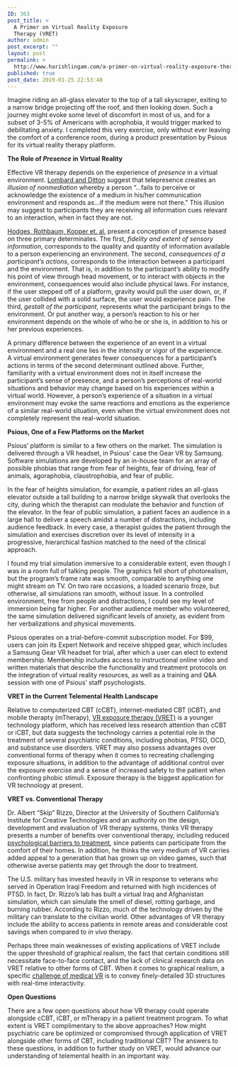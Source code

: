 ```yaml
---
ID: 363
post_title: >
  A Primer on Virtual Reality Exposure
  Therapy (VRET)
author: admin
post_excerpt: ""
layout: post
permalink: >
  http://www.harishlingam.com/a-primer-on-virtual-reality-exposure-therapy-vret/
published: true
post_date: 2019-01-25 22:53:48
---
```

Imagine riding an all-glass elevator to the top of a tall skyscraper, exiting to a narrow bridge projecting off the roof, and then looking down. Such a journey might evoke some level of discomfort in most of us, and for a subset of 3-5% of Americans with acrophobia, it would trigger marked to debilitating anxiety. I completed this very exercise, only without ever leaving the comfort of a conference room, during a product presentation by Psious for its virtual reality therapy platform.

<strong>The Role of <em>Presence</em> in Virtual Reality</strong>

Effective VR therapy depends on the experience of <em>presence</em> in a virtual environment. <a href="http://web.archive.org/web/20180107153518/http://citeseerx.ist.psu.edu/viewdoc/download?doi=10.1.1.9.9590&amp;rep=rep1&amp;type=pdf">Lombard and Ditton</a> suggest that telepresence creates an <em>illusion of nonmediation</em> whereby a person “…fails to perceive or acknowledge the existence of a medium in his/her communication environment and responds as…if the medium were not there.” This illusion may suggest to participants they are receiving all information cues relevant to an interaction, when in fact they are not.

<a href="http://web.archive.org/web/20180107153518/https://smartech.gatech.edu/bitstream/handle/1853/3584/94-06.pdf">Hodges, Rothbaum, Kooper et. al.</a> present a conception of presence based on three primary determinates. The first, <em>fidelity and extent of sensory information</em>, corresponds to the quality and quantity of information available to a person experiencing an environment. The second, <em>consequences of a participant’s actions</em>, corresponds to the interaction between a participant and the environment. That is, in addition to the participant’s ability to modify his point of view through head movement, or to interact with objects in the environment, consequences would also include physical laws. For instance, if the user stepped off of a platform, gravity would pull the user down, or, if the user collided with a solid surface, the user would experience pain. The third, <em>gestalt of the participant</em>, represents what the participant brings to the environment. Or put another way, a person’s reaction to his or her environment depends on the whole of who he or she is, in addition to his or her previous experiences.

A primary difference between the experience of an event in a virtual environment and a real one lies in the intensity or vigor of the experience. A virtual environment generates fewer consequences for a participant’s actions in terms of the second determinant outlined above. Further, familiarity with a virtual environment does not in itself increase the participant’s sense of presence, and a person’s perceptions of real-world situations and behavior may change based on his experiences within a virtual world. However, a person’s experience of a situation in a virtual environment may evoke the same reactions and emotions as the experience of a similar real-world situation, even when the virtual environment does not completely represent the real-world situation.

<strong>Psious, One of a Few Platforms on the Market</strong>

Psious’ platform is similar to a few others on the market. The simulation is delivered through a VR headset, in Psious’ case the Gear VR by Samsung. Software simulations are developed by an in-house team for an array of possible phobias that range from fear of heights, fear of driving, fear of animals, agoraphobia, claustrophobia, and fear of public.

In the fear of heights simulation, for example, a patient rides an all-glass elevator outside a tall building to a narrow bridge skywalk that overlooks the city, during which the therapist can modulate the behavior and function of the elevator. In the fear of public simulation, a patient faces an audience in a large hall to deliver a speech amidst a number of distractions, including audience feedback. In every case, a therapist guides the patient through the simulation and exercises discretion over its level of intensity in a progressive, hierarchical fashion matched to the need of the clinical approach.

I found my trial simulation immersive to a considerable extent, even though I was in a room full of talking people. The graphics fell short of photorealism, but the program’s frame rate was smooth, comparable to anything one might stream on TV. On two rare occasions, a loaded scenario froze, but otherwise, all simulations ran smooth, without issue. In a controlled environment, free from people and distractions, I could see my level of immersion being far higher. For another audience member who volunteered, the same simulation delivered significant levels of anxiety, as evident from her verbalizations and physical movements.

Psious operates on a trial-before-commit subscription model. For $99, users can join its Expert Network and receive shipped gear, which includes a Samsung Gear VR headset for trial, after which a user can elect to extend membership. Membership includes access to instructional online video and written materials that describe the functionality and treatment protocols on the integration of virtual reality resources, as well as a training and Q&amp;A session with one of Psious’ staff psychologists.

<strong>VRET in the Current Telemental Health Landscape</strong>

Relative to computerized CBT (cCBT), internet-mediated CBT (iCBT), and mobile therapty (mTherapy), <a href="http://web.archive.org/web/20180107153518/http://www.ncbi.nlm.nih.gov/pubmed/26043340">VR exposure therapy (VRET)</a> is a younger technology platform, which has received less research attention than cCBT or iCBT, but data suggests the technology carries a potential role in the treatment of several psychiatric conditions, including phobias, PTSD, OCD, and substance use disorders. VRET may also possess advantages over conventional forms of therapy when it comes to recreating challenging exposure situations, in addition to the advantage of additional control over the exposure exercise and a sense of increased safety to the patient when confronting phobic stimuli. Exposure therapy is the biggest application for VR technology at present.

<strong>VRET vs. Conventional Therapy</strong>

Dr. Albert “Skip” Rizzo, Director at the University of Southern California’s Institute for Creative Technologies and an authority on the design, development and evaluation of VR therapy systems, thinks VR therapy presents a number of benefits over conventional therapy, including reduced <a href="http://web.archive.org/web/20180107153518/http://www.apa.org/research/action/speaking-of-psychology/virtual-reality.aspx">psychological barriers to treatment</a>, since patients can participate from the comfort of their homes. In addition, he thinks the very medium of VR carries added appeal to a generation that has grown up on video games, such that otherwise averse patients may get through the door to treatment.

The U.S. military has invested heavily in VR in response to veterans who served in Operation Iraqi Freedom and returned with high incidences of PTSD. In fact, Dr. Rizzo’s lab has built a virtual Iraq and Afghanistan simulation, which can simulate the smell of diesel, rotting garbage, and burning rubber. According to Rizzo, much of the technology driven by the military can translate to the civilian world. Other advantages of VR therapy include the ability to access patients in remote areas and considerable cost savings when compared to <em>in vivo</em> therapy.

Perhaps three main weaknesses of existing applications of VRET include the upper threshold of graphical realism, the fact that certain conditions still necessitate face-to-face contact, and the lack of clinical research data on VRET relative to other forms of CBT. When it comes to graphical realism, a specific <a href="http://web.archive.org/web/20180107153518/http://www.ncbi.nlm.nih.gov/pubmed/23713844">challenge of medical VR</a> is to convey finely-detailed 3D structures with real-time interactivity.

<strong>Open Questions</strong>

There are a few open questions about how VR therapy could operate alongside cCBT, iCBT, or mTherapy in a patient treatment program. To what extent is VRET complimentary to the above approaches? How might psychiatric care be optimized or compromised through application of VRET alongside other forms of CBT, including traditional CBT? The answers to these questions, in addition to further study on VRET, would advance our understanding of telemental health in an important way.